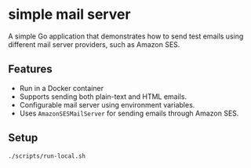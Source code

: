 # simple mail server

A simple Go application that demonstrates how to send test emails using different mail server providers, such as Amazon SES.

## Features
- Run in a Docker container
- Supports sending both plain-text and HTML emails.
- Configurable mail server using environment variables.
- Uses `AmazonSESMailServer` for sending emails through Amazon SES.

## Setup

```
./scripts/run-local.sh
```
